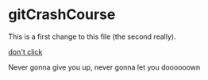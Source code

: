# gitCrashCourse

This is a first change to this file (the second really).

[don't click](https://www.youtube.com/watch?v=dQw4w9WgXcQ)

Never gonna give you up, never gonna let you doooooown
